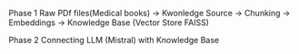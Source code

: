 Phase 1 
Raw PDf files(Medical books) -> Kwonledge Source -> Chunking -> Embeddings -> Knowledge Base (Vector Store FAISS) 

Phase 2 
Connecting LLM (Mistral) with Knowledge Base 




